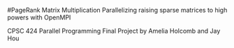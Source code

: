 #PageRank Matrix Multiplication
Parallelizing raising sparse matrices to high powers with OpenMPI

CPSC 424 Parallel Programming Final Project by Amelia Holcomb and Jay Hou